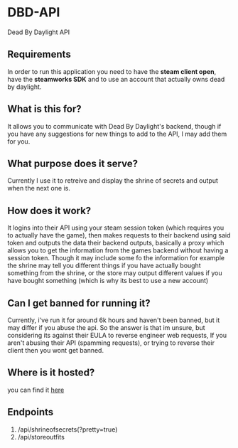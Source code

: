# DBD-API
Dead By Daylight API

## Requirements
In order to run this application you need to have the **steam client open**, have the **steamworks SDK** and to use an account that actually owns dead by daylight.

## What is this for?
It allows you to communicate with Dead By Daylight's backend, though if you have any suggestions for new things to add to the API, I may add them for you.

## What purpose does it serve?
Currently I use it to retreive and display the shrine of secrets and output when the next one is.

## How does it work?
It logins into their API using your steam session token (which requires you to actually have the game), then makes requests to their backend using said token and outputs the data their backend outputs, basically a proxy which allows you to get the information from the games backend without having a session token. Though it may include some fo the information for example the shrine may tell you different things if you have actually bought something from the shrine, or the store may output different values if you have bought something (which is why its best to use a new account)

## Can I get banned for running it?
Currently, i've run it for around 6k hours and haven't been banned, but it may differ if you abuse the api. So the answer is that im unsure, but considering its against their EULA to reverse engineer web requests, If you aren't abusing their API (spamming requests), or trying to reverse their client then you wont get banned.

## Where is it hosted?
you can find it [here](https://dbd.wolfer.io)

## Endpoints
1. /api/shrineofsecrets(?pretty=true)
2. /api/storeoutfits
